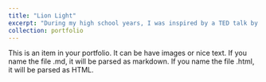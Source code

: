 ```yaml
---
title: "Lion Light"
excerpt: "During my high school years, I was inspired by a TED talk by Richard Turere to design a cost-effective and technically improved version of the "lion light," a device that uses blinking lights to scare lions away from livestock, and partnered with the NGO China House for its distribution. <br/><img src='images/500x300.png'>"
collection: portfolio
---
```


This is an item in your portfolio. It can be have images or nice text. If you name the file .md, it will be parsed as markdown. If you name the file .html, it will be parsed as HTML. 
